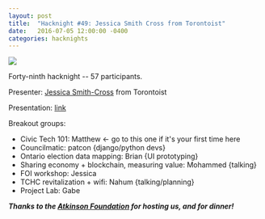 ```yaml
---
layout: post
title:  "Hacknight #49: Jessica Smith Cross from Torontoist"
date:   2016-07-05 12:00:00 -0400
categories: hacknights
---
```


![](https://mlydg0vejq30.i.optimole.com/w:827/h:620/q:mauto/f:best/https://civictech.ca/wp-content/uploads/2016/07/jul5.jpg)

Forty-ninth hacknight -- 57 participants.

Presenter: [Jessica Smith-Cross](http://twitter.com/jessiecatherine) from Torontoist

Presentation: [link](https://docs.google.com/presentation/d/1QoYDJf32kVJuY4zQ8otr8K488aTZyRgHYnWKJ7X64Vs/edit?usp=sharing)

Breakout groups:
-   Civic Tech 101: Matthew ← go to this one if it's your first time here
-   Councilmatic: patcon {django/python devs}
-   Ontario election data mapping: Brian {UI prototyping}
-   Sharing economy + blockchain, measuring value: Mohammed {talking}
-   FOI workshop: Jessica
-   TCHC revitalization + wifi: Nahum {talking/planning}
-   Project Lab: Gabe

***Thanks to the [Atkinson Foundation](http://atkinsonfoundation.ca) for hosting us, and for dinner!***